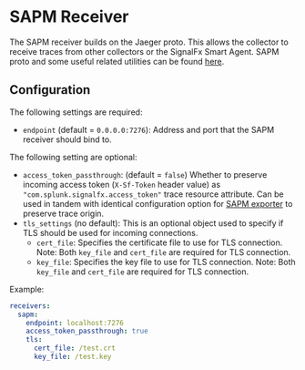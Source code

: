 # SAPM Receiver 

The SAPM receiver builds on the Jaeger proto. This allows the collector to
receive traces from other collectors or the SignalFx Smart Agent. SAPM proto
and some useful related utilities can be found
[here](https://github.com/signalfx/sapm-proto/).

## Configuration

The following settings are required:

* `endpoint` (default = `0.0.0.0:7276`): Address and port that the SAPM
  receiver should bind to.

The following setting are optional:

* `access_token_passthrough`: (default = `false`) Whether to preserve incoming
  access token (`X-Sf-Token` header value) as `"com.splunk.signalfx.access_token"`
  trace resource attribute.  Can be used in tandem with identical configuration option
  for [SAPM exporter](../../exporter/sapmexporter/README.md) to preserve trace origin.
* `tls_settings` (no default): This is an optional object used to specify if TLS should
  be used for incoming connections.
    * `cert_file`: Specifies the certificate file to use for TLS connection.
      Note: Both `key_file` and `cert_file` are required for TLS connection. 
    * `key_file`: Specifies the key file to use for TLS connection. Note: Both
      `key_file` and `cert_file` are required for TLS connection. 

Example:

```yaml
receivers:
  sapm:
    endpoint: localhost:7276
    access_token_passthrough: true
    tls:
      cert_file: /test.crt
      key_file: /test.key
```
